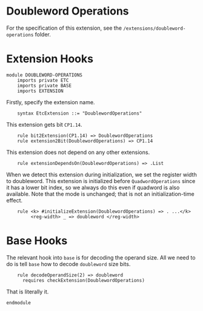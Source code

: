 # Doubleword Operations

For the specification of this extension, see the `/extensions/doubleword-operations` folder.

# Extension Hooks

```k
module DOUBLEWORD-OPERATIONS
    imports private ETC
    imports private BASE
    imports EXTENSION
```

Firstly, specify the extension name.

```k
    syntax EtcExtension ::= "DoublewordOperations"
```

This extension gets bit `CP1.14`.
```k
    rule bit2Extension(CP1.14) => DoublewordOperations
    rule extension2Bit(DoublewordOperations) => CP1.14
```

This extension does not depend on any other extensions.

```k
    rule extensionDependsOn(DoublewordOperations) => .List
```

When we detect this extension during initialization, we set the register
width to doubleword. This extension is initialized before `QuadwordOperations`
since it has a lower bit index, so we always do this even if quadword is
also available. Note that the mode is unchanged; that is not an initialization-time
effect.

```k
    rule <k> #initializeExtension(DoublewordOperations) => . ...</k>
         <reg-width> _ => doubleword </reg-width>
```

# Base Hooks

The relevant hook into `base` is for decoding the operand size.
All we need to do is tell `base` how to decode `doubleword` size bits.

```k
    rule decodeOperandSize(2) => doubleword
      requires checkExtension(DoublewordOperations)
```

That is literally it.

```k
endmodule
```